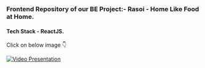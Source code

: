 ### Frontend Repository of our BE Project:- Rasoi - Home Like Food at Home.
#### Tech Stack - ReactJS.
Click on below image 👇

[![Video Presentation](https://img.youtube.com/vi/GKyjcD-_hUQ/0.jpg)](https://www.youtube.com/watch?v=GKyjcD-_hUQ)
